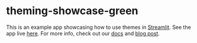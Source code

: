 # theming-showcase-green

This is an example app showcasing how to use themes in [Streamlit](https://streamlit.io/). See the app live [here](https://share.streamlit.io/streamlit/theming-showcase-green/main). For more info, check out our [docs](https://docs.streamlit.io/en/stable/main_concepts.html#themes) and [blog post](https://blog.streamlit.io/introducing-theming/).
